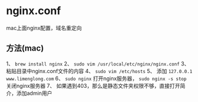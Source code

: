# nginx.conf
mac上面nginx配置，域名重定向

## 方法(mac)
1、 `brew install nginx`
2、 `sudo vim /usr/local/etc/nginx/nginx.conf`
3、 粘贴目录中nginx.conf文件的内容
4、 `sudo vim /etc/hosts`
5、 添加 `127.0.0.1       www.limenglong.com`
6、 `sudo nginx` 打开nginx服务器， `sudo nginx -s stop` 关闭nginx服务器
7、 如果遇到403，那么是静态文件夹权限不够，直接打开简介，添加admin用户
